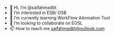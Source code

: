 - 👋 Hi, I’m @saifahmadbt
- 👀 I’m interested in ESB/ OSB
- 🌱 I’m currently learning WorkFlow Aitomation Tool
- 💞️ I’m looking to collaborate on EOSL
- 📫 How to reach me saifahmadbt@outlook.com

<!---
saifahmadbt/saifahmadbt is a ✨ special ✨ repository because its `README.md` (this file) appears on your GitHub profile.
You can click the Preview link to take a look at your changes.
--->
